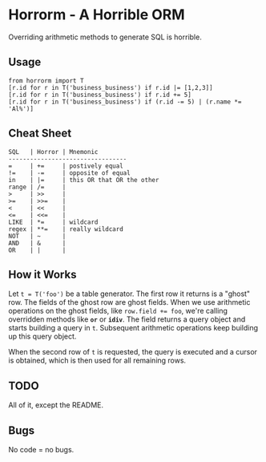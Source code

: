 Horrorm - A Horrible ORM
========================

Overriding arithmetic methods to generate SQL is horrible.

Usage
-----

    from horrorm import T
    [r.id for r in T('business_business') if r.id |= [1,2,3]]
    [r.id for r in T('business_business') if r.id += 5]
    [r.id for r in T('business_business') if (r.id -= 5) | (r.name *= 'Al%')]

Cheat Sheet
-----------

    SQL   | Horror | Mnemonic
    ---------------------------------
    =     | +=     | postively equal
    !=    | -=     | opposite of equal
    in    | |=     | this OR that OR the other
    range | /=     |
    >     | >>     |
    >=    | >>=    |
    <     | <<     |
    <=    | <<=    |
    LIKE  | *=     | wildcard
    regex | **=    | really wildcard
    NOT   | ~      |
    AND   | &      |
    OR    | |      |

How it Works
------------

Let <code>t = T('foo')</code> be a table generator. The first row it returns is
a "ghost" row. The fields of the ghost row are ghost fields. When we use
arithmetic operations on the ghost fields, like <code>row.field += foo</code>,
we're calling overridden methods like <code>__or__</code> or
<code>__idiv__</code>. The field returns a query object and starts building a
query in <code>t</code>. Subsequent arithmetic operations keep building up this
query object.

When the second row of <code>t</code> is requested, the query is executed and a
cursor is obtained, which is then used for all remaining rows.

TODO
----

All of it, except the README.

Bugs
----

No code = no bugs.
